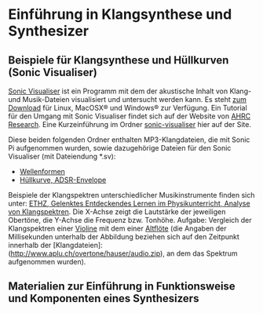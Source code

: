 # Einführung in Klangsynthese und Synthesizer

## Beispiele für Klangsynthese und Hüllkurven (Sonic Visualiser)

[Sonic Visualiser](http://sonicvisualiser.org/) ist ein Programm mit dem der akustische Inhalt von Klang- und Musik-Dateien visualisiert und untersucht werden kann. Es steht [zum Download](http://sonicvisualiser.org/download.html) für Linux, MacOSX® und Windows® zur Verfügung. Ein Tutorial für den Umgang mit Sonic Visualiser findet sich auf der Website von [AHRC Research](http://www.charm.rhul.ac.uk/analysing/p9_0_1.html). Eine Kurzeinführung im Ordner [sonic-visualiser](https://github.com/mbutz/sonicpi-leuphana-ws1819/blob/master/session-02-2018-11-14/) hier auf der Site.

Diese beiden folgenden Ordner enthalten MP3-Klangdateien, die mit Sonic Pi aufgenommen wurden, sowie dazugehörige Dateien für den Sonic Visualiser (mit Dateiendung *.sv):

* [Wellenformen](https://github.com/mbutz/sonicpi-leuphana-ws1819/tree/master/session-02-2018-11-14/sonic-visualizer/wave-forms)
* [Hüllkurve, ADSR-Envelope](https://github.com/mbutz/sonicpi-leuphana-ws1819/tree/master/session-02-2018-11-14/sonic-visualizer/adsr)

Beispiele der Klangspektren unterschiedlicher Musikinstrumente finden sich unter: [ETHZ, Gelenktes Entdeckendes Lernen im Physikunterricht, Analyse von Klangspektren](http://www.aplu.ch/overtone/hauser/). Die X-Achse zeigt die Lautstärke der jeweiligen Obertöne, die Y-Achse die Frequenz bzw. Tonhöhe. Aufgabe: Vergleich der Klangspektren einer [Violine](http://www.aplu.ch/overtone/hauser/violine.gif) mit dem einer [Altflöte](http://www.aplu.ch/overtone/hauser/altfloete.gif) (die Angaben der Millisekunden unterhalb der Abbildung beziehen sich auf den Zeitpunkt innerhalb der [Klangdateien]:(http://www.aplu.ch/overtone/hauser/audio.zip), an dem das Spektrum aufgenommen wurden).

## Materialien zur Einführung in Funktionsweise und Komponenten eines Synthesizers

[Quellen auf der Session-Übersichtsseite]:(https://github.com/mbutz/sonicpi-leuphana-ws1819/blob/master/session-overview.md#synthesizer-klangsynthese)

